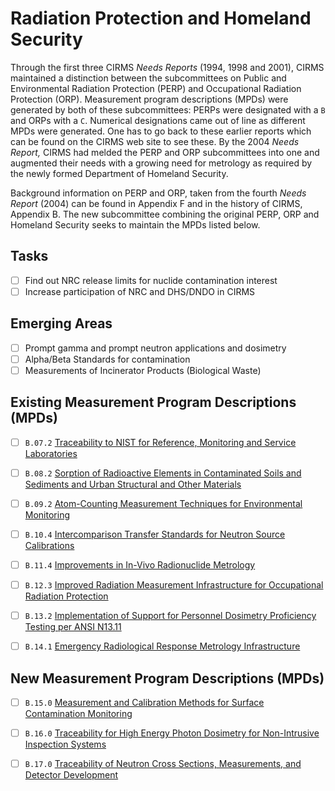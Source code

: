 # Radiation Protection and Homeland Security

Through the first three CIRMS *Needs Reports* (1994, 1998 and 2001), CIRMS
maintained a distinction between the subcommittees on Public and Environmental
Radiation Protection (PERP) and Occupational Radiation Protection (ORP).
Measurement program descriptions (MPDs) were generated by both of these
subcommittees: PERPs were designated with a `B` and ORPs with a `C`. Numerical
designations came out of line as different MPDs were generated. One has to go
back to these earlier reports which can be found on the CIRMS web site to see
these. By the 2004 *Needs Report,* CIRMS had melded the PERP and ORP
subcommittees into one and augmented their needs with a growing need for
metrology as required by the newly formed Department of Homeland Security.

Background information on PERP and ORP, taken from the fourth *Needs Report*
(2004) can be found in Appendix F and in the history of CIRMS, Appendix B. The
new subcommittee combining the original PERP, ORP and Homeland Security seeks to
maintain the MPDs listed below.

## Tasks

- [ ] Find out NRC release limits for nuclide contamination interest
- [ ] Increase participation of NRC and DHS/DNDO in CIRMS

## Emerging Areas

- [ ] Prompt gamma and prompt neutron applications and dosimetry
- [ ] Alpha/Beta Standards for contamination
- [ ] Measurements of Incinerator Products (Biological Waste)

## Existing Measurement Program Descriptions (MPDs)

- [ ] `B.07.2` [Traceability to NIST for Reference, Monitoring and Service Laboratories](./B.07.2-traceability-labs.md)

- [ ] `B.08.2` [Sorption of Radioactive Elements in Contaminated Soils and Sediments and Urban Structural and Other Materials](./B.08.2-radioactive-sorption.md)

- [ ] `B.09.2` [Atom-Counting Measurement Techniques for Environmental Monitoring](./B.09.2-atom-counting.md)

- [ ] `B.10.4` [Intercomparison Transfer Standards for Neutron Source Calibrations](./B.10.4-calibration-neutron-source.md)

- [ ] `B.11.4` [Improvements in In-Vivo Radionuclide Metrology](./B.11.4-radionuclides-in-vivo.md)

- [ ] `B.12.3` [Improved Radiation Measurement Infrastructure for Occupational Radiation Protection](./B.12.3-protection-occupational.md)

- [ ] `B.13.2` [Implementation of Support for Personnel Dosimetry Proficiency Testing per ANSI N13.11](./B.13.2-testing-dosimetry-ansi.md)

- [ ] `B.14.1` [Emergency Radiological Response Metrology Infrastructure](./B.14.1-emergency-response.md)

## New Measurement Program Descriptions (MPDs)

- [ ] `B.15.0` [Measurement and Calibration Methods for Surface Contamination Monitoring](./B.15.0-surface-contamination.md)

- [ ] `B.16.0` [Traceability for High Energy Photon Dosimetry for Non-Intrusive Inspection Systems](./B.16.0-traceability-inspection.md)

- [ ] `B.17.0` [Traceability of Neutron Cross Sections, Measurements, and Detector Development](./B.17.0-traceability-neutrons.md)

